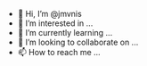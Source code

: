 - 👋 Hi, I’m @jmvnis
- 👀 I’m interested in ...
- 🌱 I’m currently learning ...
- 💞️ I’m looking to collaborate on ...
- 📫 How to reach me ...

<!---
jmvnis/jmvnis is a ✨ special ✨ repository because its `README.md` (this file) appears on your GitHub profile.
You can click the Preview link to take a look at your changes.
--->
